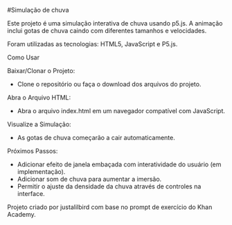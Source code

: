 #Simulação de chuva

Este projeto é uma simulação interativa de chuva usando p5.js. A animação inclui gotas de chuva caindo com diferentes tamanhos e velocidades.

Foram utilizadas as tecnologias: HTML5, JavaScript e P5.js.

Como Usar

  Baixar/Clonar o Projeto:
   - Clone o repositório ou faça o download dos arquivos do projeto.

  Abra o Arquivo HTML:
   - Abra o arquivo index.html em um navegador compatível com JavaScript.

  Visualize a Simulação:
   - As gotas de chuva começarão a cair automaticamente.

Próximos Passos:
  - Adicionar efeito de janela embaçada com interatividade do usuário (em implementação).
  - Adicionar som de chuva para aumentar a imersão.
  - Permitir o ajuste da densidade da chuva através de controles na interface.



  Projeto criado por justalilbird com base no prompt de exercício do Khan Academy.
